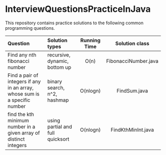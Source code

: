 # InterviewQuestionsPracticeInJava
This repository contains practice solutions to the following common programming questions.

| Question 					   |   Solution types   			  |Running Time  |		Solution class		  |
|:-----------------------------|:---------------------------------|:------------:|:--------------------------:|
|Find any nth fibonacci number |  recursive, dynamic, bottom up   |     O(n)     |     FibonacciNumber.java	  |
|Find a pair of integers if any in an array, whose sum is a specific number|  binary search, n^2, hashmap	| O(nlogn) | 	FindSum.java |
|find the kth minimum number in a given array of distinct integers| using partial and full quicksort | O(nlogn) | FindKthMinInt.java |